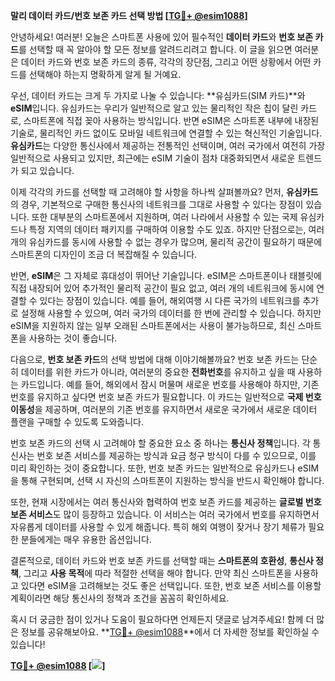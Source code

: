 **말리 데이터 카드/번호 보존 카드 선택 방법 [[TG💪+ @esim1088](https://t.me/s/esim1088)]**

안녕하세요! 여러분! 오늘은 스마트폰 사용에 있어 필수적인 **데이터 카드**와 **번호 보존 카드**를 선택할 때 꼭 알아야 할 모든 정보를 알려드리려고 합니다. 이 글을 읽으면 여러분은 데이터 카드와 번호 보존 카드의 종류, 각각의 장단점, 그리고 어떤 상황에서 어떤 카드를 선택해야 하는지 명확하게 알게 될 거예요.

우선, 데이터 카드는 크게 두 가지로 나눌 수 있습니다: **유심카드(SIM 카드)**와 **eSIM**입니다. 유심카드는 우리가 일반적으로 알고 있는 물리적인 작은 칩이 달린 카드로, 스마트폰에 직접 꽂아 사용하는 방식입니다. 반면 eSIM은 스마트폰 내부에 내장된 기술로, 물리적인 카드 없이도 모바일 네트워크에 연결할 수 있는 혁신적인 기술입니다. **유심카드**는 다양한 통신사에서 제공하는 전통적인 선택이며, 여러 국가에서 여전히 가장 일반적으로 사용되고 있지만, 최근에는 eSIM 기술이 점차 대중화되면서 새로운 트렌드가 되고 있습니다.

이제 각각의 카드를 선택할 때 고려해야 할 사항을 하나씩 살펴볼까요? 먼저, **유심카드**의 경우, 기본적으로 구매한 통신사의 네트워크를 그대로 사용할 수 있다는 장점이 있습니다. 또한 대부분의 스마트폰에서 지원하며, 여러 나라에서 사용할 수 있는 국제 유심카드나 특정 지역의 데이터 패키지를 구매하여 이용할 수도 있죠. 하지만 단점으로는, 여러 개의 유심카드를 동시에 사용할 수 없는 경우가 많으며, 물리적 공간이 필요하기 때문에 스마트폰의 디자인이 조금 더 복잡해질 수 있습니다.

반면, **eSIM**은 그 자체로 휴대성이 뛰어난 기술입니다. eSIM은 스마트폰이나 태블릿에 직접 내장되어 있어 추가적인 물리적 공간이 필요 없고, 여러 개의 네트워크에 동시에 연결할 수 있다는 장점이 있습니다. 예를 들어, 해외여행 시 다른 국가의 네트워크를 추가로 설정해 사용할 수 있으며, 여러 국가의 데이터를 한 번에 관리할 수 있습니다. 하지만 eSIM을 지원하지 않는 일부 오래된 스마트폰에서는 사용이 불가능하므로, 최신 스마트폰을 사용하는 것이 좋습니다.

다음으로, **번호 보존 카드**의 선택 방법에 대해 이야기해볼까요? 번호 보존 카드는 단순히 데이터를 위한 카드가 아니라, 여러분의 중요한 **전화번호**를 유지하고 싶을 때 사용하는 카드입니다. 예를 들어, 해외에서 잠시 머물며 새로운 번호를 사용해야 하지만, 기존 번호를 유지하고 싶다면 번호 보존 카드가 필요합니다. 이 카드는 일반적으로 **국제 번호 이동성**을 제공하며, 여러분의 기존 번호를 유지하면서 새로운 국가에서 새로운 데이터 플랜을 구매할 수 있도록 도와줍니다.

번호 보존 카드의 선택 시 고려해야 할 중요한 요소 중 하나는 **통신사 정책**입니다. 각 통신사는 번호 보존 서비스를 제공하는 방식과 요금 청구 방식이 다를 수 있으므로, 이를 미리 확인하는 것이 중요합니다. 또한, 번호 보존 카드는 일반적으로 유심카드나 eSIM을 통해 구현되며, 선택 시 자신의 스마트폰이 지원하는 방식을 반드시 확인해야 합니다.

또한, 현재 시장에서는 여러 통신사와 협력하여 번호 보존 카드를 제공하는 **글로벌 번호 보존 서비스**도 많이 등장하고 있습니다. 이 서비스는 여러 국가에서 번호를 유지하면서 자유롭게 데이터를 사용할 수 있게 해줍니다. 특히 해외 여행이 잦거나 장기 체류가 필요한 분들에게는 매우 유용한 옵션입니다.

결론적으로, 데이터 카드와 번호 보존 카드를 선택할 때는 **스마트폰의 호환성**, **통신사 정책**, 그리고 **사용 목적**에 따라 적절한 선택을 해야 합니다. 만약 최신 스마트폰을 사용하고 있다면 eSIM을 고려해보는 것도 좋은 선택입니다. 또한, 번호 보존 서비스를 이용할 계획이라면 해당 통신사의 정책과 조건을 꼼꼼히 확인하세요.

혹시 더 궁금한 점이 있거나 도움이 필요하다면 언제든지 댓글로 남겨주세요! 함께 더 많은 정보를 공유해보아요. **[TG💪+ @esim1088](https://t.me/s/esim1088)**에서 더 자세한 정보를 확인하실 수 있습니다!

**[TG💪+ @esim1088](https://t.me/s/esim1088) [![](https://i.postimg.cc/Y0z9fWf4/image.png)]**